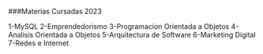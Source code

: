 ###Materias Cursadas 2023

1-MySQL
2-Emprendedorismo
3-Programacion Orientada a Objetos
4-Analisis Orientada a Objetos
5-Arquitectura de Software
6-Marketing Digital
7-Redes e Internet

